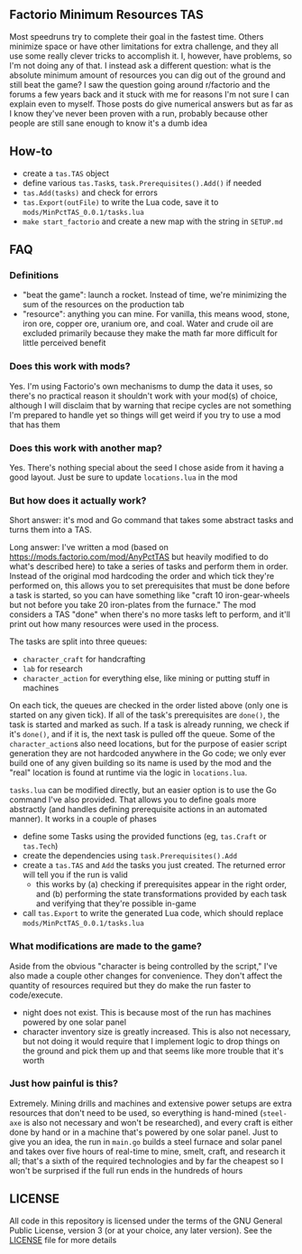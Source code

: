 ## Factorio Minimum Resources TAS


Most speedruns try to complete their goal in the fastest time. Others minimize space or have other limitations for extra challenge, and they all use some really clever tricks to accomplish it. I, however, have problems, so I'm not doing any of that. I instead ask a different question: what is the absolute minimum amount of resources you can dig out of the ground and still beat the game? I saw the question going around r/factorio and the forums a few years back and it stuck with me for reasons I'm not sure I can explain even to myself. Those posts do give numerical answers but as far as I know they've never been proven with a run, probably because other people are still sane enough to know it's a dumb idea

## How-to

* create a `tas.TAS` object
* define various `tas.Task`s, `task.Prerequisites().Add()` if needed
* `tas.Add(tasks)` and check for errors
* `tas.Export(outFile)` to write the Lua code, save it to `mods/MinPctTAS_0.0.1/tasks.lua`
* `make start_factorio` and create a new map with the string in `SETUP.md`

## FAQ

### Definitions

- "beat the game": launch a rocket. Instead of time, we're minimizing the sum of the resources on the production tab
- "resource": anything you can mine. For vanilla, this means wood, stone, iron ore, copper ore, uranium ore, and coal. Water and crude oil are excluded primarily because they make the math far more difficult for little perceived benefit

### Does this work with mods?

Yes. I'm using Factorio's own mechanisms to dump the data it uses, so there's no practical reason it shouldn't work with your mod(s) of choice, although I will disclaim that by warning that recipe cycles are not something I'm prepared to handle yet so things will get weird if you try to use a mod that has them

### Does this work with another map?

Yes. There's nothing special about the seed I chose aside from it having a good layout. Just be sure to update `locations.lua` in the mod

### But how does it actually work?

Short answer: it's mod and Go command that takes some abstract tasks and turns them into a TAS.

Long answer: I've written a mod (based on https://mods.factorio.com/mod/AnyPctTAS but heavily modified to do what's described here) to take a series of tasks and perform them in order. Instead of the original mod hardcoding the order and which tick they're performed on, this allows you to set prerequisites that must be done before a task is started, so you can have something like "craft 10 iron-gear-wheels but not before you take 20 iron-plates from the furnace." The mod considers a TAS "done" when there's no more tasks left to perform, and it'll print out how many resources were used in the process.

The tasks are split into three queues:
- `character_craft` for handcrafting
- `lab` for research
- `character_action` for everything else, like mining or putting stuff in machines

On each tick, the queues are checked in the order listed above (only one is started on any given tick). If all of the task's prerequisites are `done()`, the task is started and marked as such. If a task is already running, we check if it's `done()`, and if it is, the next task is pulled off the queue. Some of the `character_action`s also need locations, but for the purpose of easier script generation they are not hardcoded anywhere in the Go code; we only ever build one of any given building so its name is used by the mod and the "real" location is found at runtime via the logic in `locations.lua`.

`tasks.lua` can be modified directly, but an easier option is to use the Go command I've also provided. That allows you to define goals more abstractly (and handles defining prerequisite actions in an automated manner). It works in a couple of phases

- define some Tasks using the provided functions (eg, `tas.Craft` or `tas.Tech`)
- create the dependencies using `task.Prerequisites().Add`
- create a `tas.TAS` and `Add` the tasks you just created. The returned error will tell you if the run is valid
    * this works by (a) checking if prerequisites appear in the right order, and (b) performing the state transformations provided by each task and verifying that they're possible in-game
- call `tas.Export` to write the generated Lua code, which should replace `mods/MinPctTAS_0.0.1/tasks.lua`

### What modifications are made to the game?

Aside from the obvious "character is being controlled by the script," I've also made a couple other changes for convenience. They don't affect the quantity of resources required but they do make the run faster to code/execute.
* night does not exist. This is because most of the run has machines powered by one solar panel
* character inventory size is greatly increased. This is also not necessary, but not doing it would require that I implement logic to drop things on the ground and pick them up and that seems like more trouble that it's worth


### Just how painful is this?

Extremely. Mining drills and machines and extensive power setups are extra resources that don't need to be used, so everything is hand-mined (`steel-axe` is also not necessary and won't be researched), and every craft is either done by hand or in a machine that's powered by one solar panel. Just to give you an idea, the run in `main.go` builds a steel furnace and solar panel and takes over five hours of real-time to mine, smelt, craft, and research it all; that's a sixth of the required technologies and by far the cheapest so I won't be surprised if the full run ends in the hundreds of hours


## LICENSE

All code in this repository is licensed under the terms of the GNU General Public License, version 3 (or at your choice, any later version). See the [LICENSE](./LICENSE) file for more details